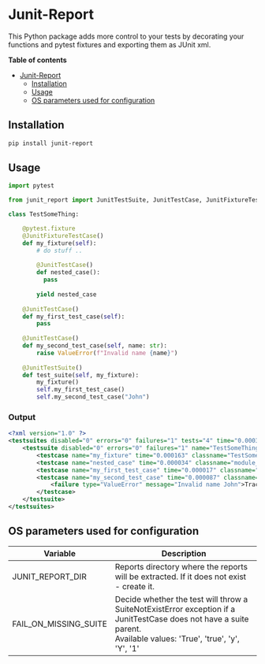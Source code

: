 
# Junit-Report

This Python package adds more control to your tests by decorating your functions and pytest fixtures and exporting them as JUnit xml.

**Table of contents**

- [Junit-Report](#junit-report)
  - [Installation](#installation)
  - [Usage](#usage)
  - [OS parameters used for configuration](#os-parameters-used-for-configuration)


## Installation

```bash
pip install junit-report
```


##  Usage 

```python
import pytest

from junit_report import JunitTestSuite, JunitTestCase, JunitFixtureTestCase

class TestSomeThing:

    @pytest.fixture
    @JunitFixtureTestCase()
    def my_fixture(self):
        # do stuff ..
        
        @JunitTestCase()
        def nested_case():
          pass
        
        yield nested_case
        
    @JunitTestCase()
    def my_first_test_case(self):
        pass
    
    @JunitTestCase()
    def my_second_test_case(self, name: str):
        raise ValueError(f"Invalid name {name}")
    
    @JunitTestSuite()
    def test_suite(self, my_fixture):
        my_fixture()
        self.my_first_test_case()
        self.my_second_test_case("John")

```


### Output
```xml
<?xml version="1.0" ?>
<testsuites disabled="0" errors="0" failures="1" tests="4" time="0.000301361083984375">
	<testsuite disabled="0" errors="0" failures="1" name="TestSomeThing_test_suite" skipped="0" tests="4" time="0.000301361083984375">
		<testcase name="my_fixture" time="0.000163" classname="TestSomeThing" class="fixture"/>
		<testcase name="nested_case" time="0.000034" classname="module_name.test" class="function"/>
		<testcase name="my_first_test_case" time="0.000017" classname="TestSomeThing" class="function"/>
		<testcase name="my_second_test_case" time="0.000087" classname="TestSomeThing" class="function">
			<failure type="ValueError" message="Invalid name John">Traceback (most recent call last): ... ValueError: Invalid name John</failure>
		</testcase>
	</testsuite>
</testsuites>
```

## OS parameters used for configuration

| Variable                    | Description                                                                                                                                 |
| --------------------------- | ------------------------------------------------------------------------------------------------------------------------------------------- |
| JUNIT_REPORT_DIR            | Reports directory where the reports will be extracted. If it does not exist - create it.                                                        |
| FAIL_ON_MISSING_SUITE       | Decide whether the test will throw a SuiteNotExistError exception if a JunitTestCase does not have a suite parent. <br/> Available values: 'True', 'true', 'y', 'Y', '1'                                                 |
